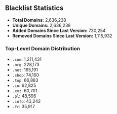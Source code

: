 ## Blacklist Statistics

- **Total Domains:** 2,636,238
- **Unique Domains:** 2,636,238
- **Added Domains Since Last Version:** 730,254
- **Removed Domains Since Last Version:** 1,115,932

### Top-Level Domain Distribution

-  `.com`: 1,211,431
-  `.org`: 228,173
-  `.net`: 165,191
-  `.shop`: 74,160
-  `.top`: 66,883
-  `.io`: 62,825
-  `.xyz`: 60,701
-  `.pl`: 48,596
-  `.info`: 43,242
-  `.fr`: 35,917

